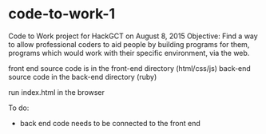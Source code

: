 # code-to-work-1 

Code to Work project for HackGCT on August 8, 2015
Objective: Find a way to allow professional coders to aid people by building programs for them, programs which would work with their specific environment, via the web.

front end source code is in the front-end directory (html/css/js) 
back-end source code in the back-end directory (ruby)

run index.html in the browser

To do:
- back end code needs to be connected to the front end

